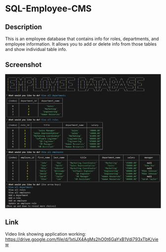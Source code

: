 # SQL-Employee-CMS

## Description

This is an employee database that contains info for roles, departments, and employee information. It allows you to add or delete info from those tables and show individual table info.

## Screenshot

![Screenshot of the application showing tables and queries](./assets/images/Screenshot.png)

## Link

Video link showing application working: https://drive.google.com/file/d/1xtiJX4AgMs2hO0t6GaYxB1Vdi793xTbK/view